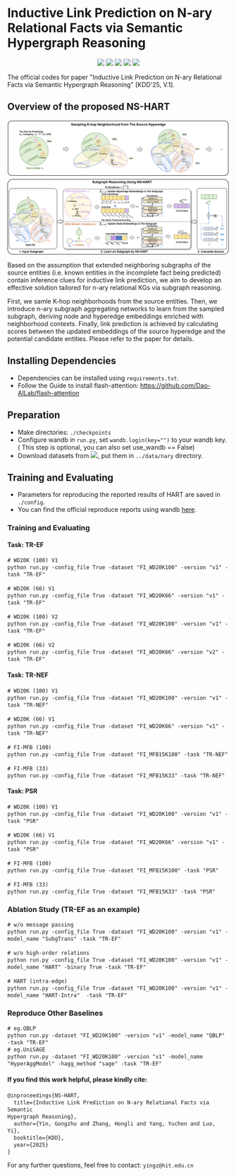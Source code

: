 # Inductive Link Prediction on N-ary Relational Facts via Semantic Hypergraph Reasoning


<p align="center">
<a href="">
<img src="https://img.shields.io/badge/License-MIT-blue.svg"></a>
<a href="https://guiltless-chalk-a57.notion.site/Inductive-Link-Prediction-on-N-ary-Relational-Facts-via-Semantic-Hypergraph-Reasoning-17ac80b1bb69802cb834d2d9457a426d?pvs=4"><img src="https://img.shields.io/badge/Blog-Notion-red?logo=Notion
"></a>
<a href="https://wandb.ai/catyin/Nary-Inductive-SubG/reports/Report--VmlldzoxMDkxMjcyNw?accessToken=2n7v6x8o328w3oq45toq5d5fe60tmdgonng1xdmn0dii7jqek6ixkx3jm1jcfe54">
<img src="https://img.shields.io/badge/Report-wandb-ffbf00"></a>
<a href="https://figshare.com/s/b97b50ffa6bd8e5a054c"><img src="https://img.shields.io/badge/dataset-figshare-yellow?logo=figshare"></a>
<a href=""><img src="https://img.shields.io/badge/Slide-Video-purple"></a>
</p>

The official codes for paper "Inductive Link Prediction on N-ary Relational Facts via Semantic Hypergraph Reasoning" [KDD'25, V.1]. 

## Overview of the proposed NS-HART
  <img align="center"  src="./main.png" alt="...">

Based on the assumption that extended neighboring subgraphs of
the source entities (i.e. known entities in the incomplete fact
being predicted) contain inference clues for inductive link prediction, we aim to develop an effective solution tailored for n-ary relational KGs via subgraph reasoning. 

First,
we samle K-hop neighborhoods from the source entities. 
Then, we introduce
n-ary subgraph aggregating networks to learn from the sampled
subgraph, deriving node and hyperedge embeddings enriched with
neighborhood contexts. Finally, link prediction is achieved
by calculating scores between the updated embeddings of the source
hyperedge and the potential candidate entities. 
Please refer to the paper for details.



## Installing Dependencies

- Dependencies can be installed using `requirements.txt`.
- Follow the Guide to install flash-attention: https://github.com/Dao-AILab/flash-attention

## Preparation

- Make directories: `./checkpoints`
- Configure wandb in `run.py`, set `wandb.login(key="")` to your wandb key. ( This step is optional, you can also set use_wandb == False)
- Download datasets from <a href="https://figshare.com/s/b97b50ffa6bd8e5a054c"><img src="https://img.shields.io/badge/dataset-figshare-yellow?logo=figshare"></a>, put them in  `../data/nary` directory.




## Training and Evaluating

- Parameters for reproducing the reported results of HART are saved in `./config`. 
- You can find the official reproduce reports using wandb [here](https://wandb.ai/catyin/Nary-Inductive-SubG/reports/Report--VmlldzoxMDkxMjcyNw?accessToken=2n7v6x8o328w3oq45toq5d5fe60tmdgonng1xdmn0dii7jqek6ixkx3jm1jcfe54).

### Training and Evaluating
#### Task: TR-EF
```shell
# WD20K (100) V1
python run.py -config_file True -dataset "FI_WD20K100" -version "v1" -task "TR-EF"
  
# WD20K (66) V1
python run.py -config_file True -dataset "FI_WD20K66" -version "v1" -task "TR-EF"
  
# WD20K (100) V2
python run.py -config_file True -dataset "FI_WD20K100" -version "v1" -task "TR-EF"

# WD20K (66) V2
python run.py -config_file True -dataset "FI_WD20K66" -version "v2" -task "TR-EF"
```
#### Task: TR-NEF
```shell
# WD20K (100) V1
python run.py -config_file True -dataset "FI_WD20K100" -version "v1" -task "TR-NEF"
  
# WD20K (66) V1
python run.py -config_file True -dataset "FI_WD20K66" -version "v1" -task "TR-NEF"
  
# FI-MFB (100)
python run.py -config_file True -dataset "FI_MFB15K100" -task "TR-NEF"

# FI-MFB (33)
python run.py -config_file True -dataset "FI_MFB15K33" -task "TR-NEF"
```
#### Task: PSR
```shell
# WD20K (100) V1
python run.py -config_file True -dataset "FI_WD20K100" -version "v1" -task "PSR"
  
# WD20K (66) V1
python run.py -config_file True -dataset "FI_WD20K66" -version "v1" -task "PSR"
  
# FI-MFB (100)
python run.py -config_file True -dataset "FI_MFB15K100" -task "PSR"

# FI-MFB (33)
python run.py -config_file True -dataset "FI_MFB15K33" -task "PSR"
```

### Ablation Study (TR-EF as an example)

```shell
# w/o message passing
python run.py -config_file True -dataset "FI_WD20K100" -version "v1" -model_name "SubgTrans" -task "TR-EF"

# w/o high-order relations
python run.py -config_file True -dataset "FI_WD20K100" -version "v1" -model_name "HART" -binary True -task "TR-EF"

# HART (intra-edge)
python run.py -config_file True -dataset "FI_WD20K100" -version "v1" -model_name "HART-Intra"  -task "TR-EF"

```

### Reproduce Other Baselines

```shell
# eg.QBLP
python run.py -dataset "FI_WD20K100" -version "v1" -model_name "QBLP"  -task "TR-EF"
# eg.UniSAGE
python run.py -dataset "FI_WD20K100" -version "v1" -model_name "HyperAggModel" -hagg_method "sage" -task "TR-EF"
```




#### If you find this work helpful, please kindly cite:

```
@inproceedings{NS-HART,
  title={Inductive Link Prediction on N-ary Relational Facts via Semantic
Hypergraph Reasoning},
  author={Yin, Gongzhu and Zhang, Hongli and Yang, Yuchen and Luo, Yi},
  booktitle={KDD},
  year={2025}
}
```

For any further questions, feel free to contact:  ```yingz@hit.edu.cn```
